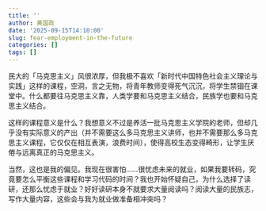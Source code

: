 ```yaml
---
title: ''
author: 黄国政
date: '2025-09-15T14:10:00'
slug: fear-employment-in-the-future
categories: []
tags: []
---
```


民大的「马克思主义」风很浓厚，但我极不喜欢「新时代中国特色社会主义理论与实践」这样的课程，空洞，言之无物，将青年教师变得死气沉沉，将学生禁锢在课堂中。什么都要往马克思主义靠，人类学要和马克思主义结合，民族学也要和马克思主义结合。

这样的课程意义是什么？我想意义不过是养活一批马克思主义学院的老师，但却几乎没有实际意义的产出（并不需要这么多马克思主义讲师，也并不需要那么多马克思主义课程，它仅仅在相互表演，浪费时间），使得高校生态变得畸形，让学生厌倦与远离真正的马克思主义。

当然，这也是我的偏见。我现在很害怕……很忧虑未来的就业，如果我要转码，究竟要怎么平衡这些课程和学习代码的时间？我也开始怀疑自己，为什么选择了读研，还那么忧虑于就业？好好读研本身不就要求大量阅读吗？阅读大量的民族志，写作大量内容，这些会与我为就业做准备相冲突吗？
